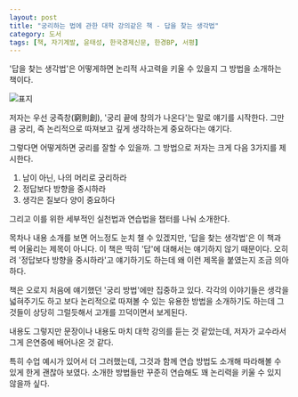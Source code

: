 ```yaml
---
layout: post
title: "궁리하는 법에 관한 대학 강의같은 책 - 답을 찾는 생각법"
category: 도서
tags: [책, 자기계발, 윤태성, 한국경제신문, 한경BP, 서평]
---
```


'답을 찾는 생각법'은
어떻게하면 논리적 사고력을 키울 수 있을지 그 방법을 소개하는 책이다.

![표지](https://lh3.googleusercontent.com/-wFkb0WtcjLA/WlyuAZAMlaI/AAAAAAAAdnU/_QqHw21bonIbKAodJ1HVzFhWJhg5sC8XACE0YBhgL/s480/thinking-about-finding-answers-book.jpg)

저자는 우선 궁즉창(窮則創), '궁리 끝에 창의가 나온다'는 말로 얘기를 시작한다.
그만큼 궁리, 즉 논리적으로 따져보고 깊게 생각하는게 중요하다는 얘기다.

그렇다면 어떻게하면 궁리를 잘할 수 있을까.
그 방법으로 저자는 크게 다음 3가지를 제시한다.

1. 남이 아닌, 나의 머리로 궁리하라
2. 정답보다 방향을 중시하라
3. 생각은 질보다 양이 중요하다

그리고 이를 위한 세부적인 실천법과 연습법을 챕터를 나눠 소개한다.

목차나 내용 소개를 보면 어느정도 눈치 챌 수 있겠지만,
'답을 찾는 생각법'은 이 책과 썩 어울리는 제목이 아니다.
이 책은 딱히 '답'에 대해서는 얘기하지 않기 때문이다.
오히려 '정답보다 방향을 중시하라'고 얘기하기도 하는데 왜 이런 제목을 붙였는지 조금 의아하다.

책은 오로지 처음에 얘기했던 '궁리 방법'에만 집중하고 있다.
각각의 이야기들은 생각을 넓혀주기도 하고
보다 논리적으로 따져볼 수 있는 유용한 방법을 소개하기도 하는데
그것들이 상당히 그럴듯해서 고개를 끄덕이면서 보게된다.

내용도 그렇지만 문장이나 내용도 마치 대학 강의를 듣는 것 같았는데,
저자가 교수라서 그게 은연중에 배어나온 것 같다.

특히 수업 예시가 있어서 더 그러했는데,
그것과 함께 연습 방법도 소개해 따라해볼 수 있게 한게 괜찮아 보였다.
소개한 방법들만 꾸준히 연습해도 꽤 논리력을 키울 수 있지 않을까 싶다.
